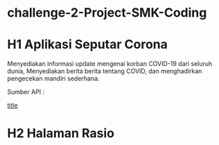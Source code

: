 # challenge-2-Project-SMK-Coding
# H1 Aplikasi Seputar Corona
Menyediakan informasi update mengenai korban COVID-19 dari seluruh dunia, Menyediakan berita berita tentang COVID, dan menghadirkan pengecekan mandiri sederhana.

Sumber API : 

[title](https://covid19.mathdro.id/)

# H2 Halaman Rasio

